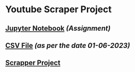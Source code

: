 <h1> Youtube Scraper Project</h1>


##  [Jupyter Notebook](https://github.com/Sufiyan999/PW-DataScience-Masters/blob/master/Assignments/2.%20FEBRUARY/22_feb_assign/22_feb_assign.ipynb) *(Assignment)* 
        
##  [CSV File](https://github.com/Sufiyan999/PW-DataScience-Masters/blob/master/Assignments/2.%20FEBRUARY/22_feb_assign/PW-Foundation.csv) *(as per the date 01-06-2023)* 
        
##   [Scrapper Project](https://github.com/Sufiyan999/PW-DataScience-Masters/blob/master/Assignments/2.%20FEBRUARY/22_feb_assign/YOUTUBE-IMAGE-SCRAPPER-PROJECT)      